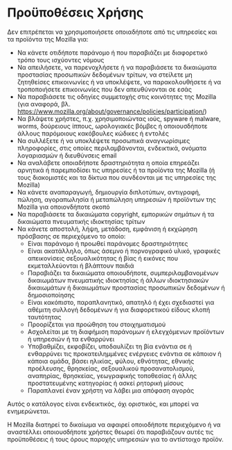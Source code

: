 # Προϋποθέσεις Χρήσης

Δεν επιτρέπεται να χρησιμοποιήσετε οποιαδήποτε από τις υπηρεσίες και τα προϊόντα της Mozilla για:

* Να κάνετε οτιδήποτε παράνομο ή που παραβιάζει με διαφορετικό τρόπο τους ισχύοντες νόμους
* Να απειλήσετε, να παρενοχλήσετε ή να παραβιάσετε τα δικαιώματα προστασίας προσωπικών 
δεδομένων τρίτων, να στείλετε μη ζητηθείσες επικοινωνίες ή να υποκλέψετε, να παρακολουθήσετε ή να τροποποιήσετε επικοινωνίες που δεν απευθύνονται σε εσάς
* Να παραβιάσετε τις οδηγίες συμμετοχής στις κοινότητες της Mozilla (για αναφορά, βλ. 
<https://www.mozilla.org/about/governance/policies/participation/>)
* Να βλάψετε χρήστες, π.χ. χρησιμοποιώντας ιούς, spyware ή malware, worms, δούρειους 
ίππους, ωρολογιακές βόμβες ή οποιουσδήποτε άλλους παρόμοιους κακόβουλες κώδικες ή εντολές
*	Να συλλέξετε ή να υποκλέψετε προσωπικά αναγνωρίσιμες πληροφορίες, στις οποίες περιλαμβάνονται, ενδεικτικά, ονόματα λογαριασμών ή διευθύνσεις email
* Να αναλάβετε οποιαδήποτε δραστηριότητα η οποία επηρεάζει αρνητικά ή παρεμποδίσει 
τις υπηρεσίες ή τα προϊόντα της Mozilla (ή τους διακομιστές και τα δίκτυα που συνδέονται με τις υπηρεσίες της Mozilla)
* Να κάνετε αναπαραγωγή, δημιουργία διπλοτύπων, αντιγραφή, πώληση, αγοραπωλησία ή μεταπώληση 
υπηρεσιών ή προϊόντων της Mozilla για οποιονδήποτε σκοπό
* Να παραβιάσετε τα δικαιώματα copyright, εμπορικών σημάτων ή τα δικαιώματα πνευματικής 
ιδιοκτησίας τρίτων
* Να κάνετε αποστολή, λήψη, μετάδοση, εμφάνιση ή εκχώρηση πρόσβασης σε περιεχόμενο το οποίο:
    * Είναι παράνομο ή προωθεί παράνομες δραστηριότητες
    * Είναι ακατάλληλο, όπως άσεμνο ή πορνογραφικό υλικό, γραφικές απεικονίσεις σεξουαλικότητας ή βίας ή εικόνες που εκμεταλλεύονται ή βλάπτουν παιδιά
    * Παραβιάζει τα δικαιώματα οποιουδήποτε, συμπεριλαμβανομένων δικαιωμάτων πνευματικής ιδιοκτησίας ή άλλων ιδιοκτησιακών δικαιωμάτων ή δικαιωμάτων προστασίας προσωπικών δεδομένων ή δημοσιοποίησης
    * Είναι κακόπιστο, παραπλανητικό, απατηλό ή έχει σχεδιαστεί για αθέμιτη συλλογή δεδομένων ή για διαφορετικού είδους κλοπή ταυτότητας
    * Προορίζεται για προώθηση του στοιχηματισμού
    * Ασχολείται με τη διαφήμιση παράνομων ή ελεγχόμενων προϊόντων ή υπηρεσιών ή τα ενθαρρύνει
    * Υποβαθμίζει, εκφοβίζει, υποδαυλίζει τη βία ενάντια σε ή ενθαρρύνει τις προκατειλημμένες ενέργειες ενάντια σε κάποιον ή κάποια ομάδα, βάσει ηλικίας, φύλου, εθνότητας, εθνικής προέλευσης, θρησκείας, σεξουαλικού προσανατολισμού, αναπηρίας, θρησκείας, γεωγραφικής τοποθεσίας ή άλλης προστατευμένης κατηγορίας ή ασκεί ρητορική μίσους
    * Παραπλανεί έναν χρήστη να λάβει μια απόφαση αγοράς

Αυτός ο κατάλογος είναι ενδεικτικός, όχι οριστικός, και μπορεί να ενημερώνεται.

Η Mozilla διατηρεί το δικαίωμα να αφαιρεί οποιοδήποτε περιεχόμενο ή να αναστέλλει οποιουσδήποτε χρήστες θεωρεί ότι παραβιάζουν αυτές τις προϋποθέσεις ή τους όρους παροχής υπηρεσιών για το αντίστοιχο προϊόν. 
